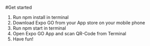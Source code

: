 #Get started
1. Run npm install in terminal
2. Download Expo GO from your App store on your mobile phone
2. Run npm start in terminal
4. Open Expo GO App and scan QR-Code from Terminal 
5. Have fun!